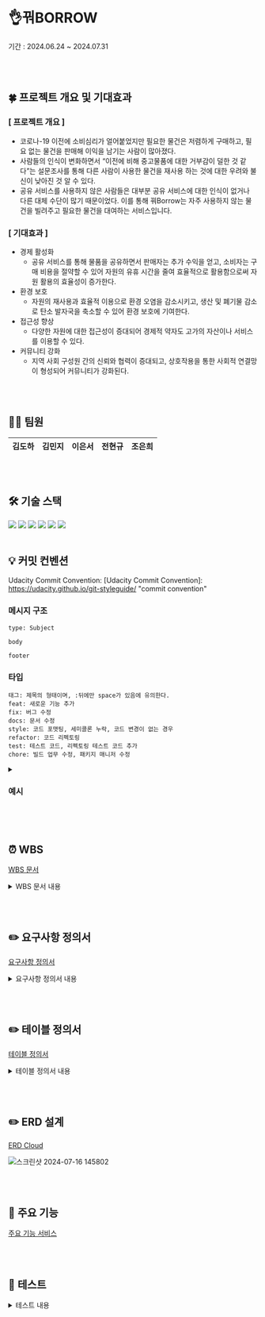 # 👌꿔BORROW
기간 : 2024.06.24 ~ 2024.07.31

<br><br>

## 🍀 프로젝트 개요 및 기대효과
### [ 프로젝트 개요 ]
- 코로나-19 이전에 소비심리가 얼어붙었지만 필요한 물건은 저렴하게 구매하고, 필요 없는 물건을 판매해 이익을 남기는 사람이 많아졌다.
- 사람들의 인식이 변화하면서 “이전에 비해 중고물품에 대한 거부감이 덜한 것 같다”는 설문조사를 통해 다른 사람이 사용한 물건을 재사용 하는 것에 대한 우려와 불신이 낮아진 것 알 수 있다.
- 공유 서비스를 사용하지 않은 사람들은 대부분 공유 서비스에 대한 인식이 없거나 다른 대체 수단이 많기 때문이었다. 이를 통해 꿔Borrow는 자주 사용하지 않는 물건을 빌려주고 필요한 물건을 대여하는 서비스입니다.

### [ 기대효과 ]
- 경제 활성화
    - 공유 서비스를 통해 물품을 공유하면서 판매자는 추가 수익을 얻고, 소비자는 구매 비용을 절약할 수 있어 자원의 유휴 시간을 줄여 효율적으로 활용함으로써 자원 활용의 효율성이 증가한다.
- 환경 보호
    - 자원의 재사용과 효율적 이용으로 환경 오염을 감소시키고, 생산 및 폐기물 감소로 탄소 발자국을 축소할 수 있어 환경 보호에 기여한다.
- 접근성 향상
    - 다양한 자원에 대한 접근성이 증대되어 경제적 약자도 고가의 자산이나 서비스를 이용할 수 있다.
- 커뮤니티 강화
    - 지역 사회 구성원 간의 신뢰와 협력이 증대되고, 상호작용을 통한 사회적 연결망이 형성되어 커뮤니티가 강화된다.

<br><br>

## 🙋‍♀️ 팀원
|**김도하**|**김민지**|**이은서**|**전현규**|**조은희**|
|:--:|:--:|:--:|:--:|:--:|

<br><br>

## 🛠️ 기술 스택
<img src="https://img.shields.io/badge/gradle-02303A?style=for-the-badge&logo=gradle&logoColor=white"> <img src="https://img.shields.io/badge/mysql-4479A1?style=for-the-badge&logo=mysql&logoColor=white"/> <img src="https://img.shields.io/badge/springboot-6DB33F?style=for-the-badge&logo=springboot&logoColor=white"/> <img src="https://img.shields.io/badge/java-007396?style=for-the-badge&logo=java&logoColor=white">
<img src="https://img.shields.io/badge/github-181717?style=for-the-badge&logo=github&logoColor=white"> <img src="https://img.shields.io/badge/git-F05032?style=for-the-badge&logo=git&logoColor=white">
<br><br>

## 💡 커밋 컨벤션
Udacity Commit Convention: [Udacity Commit Convention]: https://udacity.github.io/git-styleguide/ "commit convention"

### 메시지 구조
```
type: Subject

body

footer
```
### 타입

```
태그: 제목의 형태이며, :뒤에만 space가 있음에 유의한다.
feat: 새로운 기능 추가
fix: 버그 수정
docs: 문서 수정
style: 코드 포맷팅, 세미콜론 누락, 코드 변경이 없는 경우
refactor: 코드 리펙토링
test: 테스트 코드, 리펙토링 테스트 코드 추가
chore: 빌드 업무 수정, 패키지 매니저 수정
```

<details>
<summary><h3>예시</h3></summary>

```plaintext
feat: add user authentication feature

Implemented OAuth2 based authentication for users. This includes
login, logout, and session management. The feature uses Spring Security
and supports Google and Facebook OAuth2 providers.

Issue: #123
타입: feat (새로운 기능 추가)
변경 요약: 사용자 인증 기능 추가
상세 설명: OAuth2를 사용한 사용자 인증 기능을 구현했다는 설명. 로그인, 로그아웃, 세션 관리 등을 포함하며, Spring Security를 사용하고 Google과 Facebook OAuth2 제공자를 지원한다고 명시.
이슈 번호: #123 (해당 기능과 관련된 이슈 번호)
```
</details>

<br><br>

## ⏰ WBS
[WBS 문서](https://docs.google.com/spreadsheets/d/1a-3ZwOdtigPyTlqB04m4GaJN9n2l6s8l3Ynwk6f4-O4/edit?gid=1835326347#gid=1835326347)
<details>
  <summary> WBS 문서 내용 </summary>
</details>

<br><br>

## ✏️ 요구사항 정의서
[요구사항 정의서](https://docs.google.com/spreadsheets/d/1de1OOTb09UcI2-DYKo18OVN5fab_uJpg2NqqRko5mMI/edit?gid=0#gid=0)
<details>
  <summary> 요구사항 정의서 내용 </summary>
</details>

<br><br>

## ✏️ 테이블 정의서
[테이블 정의서](https://docs.google.com/spreadsheets/d/1HpUgxdZUnYgveYcR3vomIEtFS47pDpVH/edit?gid=1148402777#gid=1148402777)
<details>
  <summary> 테이블 정의서 내용 </summary>
</details>

<br><br>

## ✏️ ERD 설계
[ERD Cloud](https://www.erdcloud.com/d/CDfBLfLMCZDoTdqp4)

![스크린샷 2024-07-16 145802](https://github.com/user-attachments/assets/bb168c75-c5cb-4a61-9822-07542113ae10)

<br><br>

## 🎯 주요 기능
[주요 기능 서비스](https://github.com/beyond-sw-camp/be08-2nd-AOSynergy-BORROW/wiki/%EC%A3%BC%EC%9A%94-%EA%B8%B0%EB%8A%A5)

<br><br>

## 📌 테스트
<details>
  <summary> 테스트 내용 </summary>
</details>
